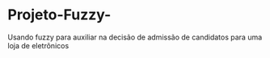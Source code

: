 # Projeto-Fuzzy-
Usando fuzzy para auxiliar na decisão de admissão de candidatos para uma loja de eletrônicos
